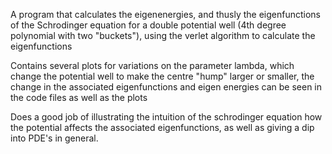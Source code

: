 A program that calculates the eigenenergies, and thusly the eigenfunctions of the Schrodinger equation for a double potential well (4th degree polynomial with two "buckets"), using the verlet algorithm to calculate the eigenfunctions

Contains several plots for variations on the parameter lambda, which change the potential well to make the centre "hump" larger or smaller, the change in the associated eigenfunctions and eigen energies can be seen in the code files as well as the plots

Does a good job of illustrating the intuition of the schrodinger equation how the potential affects the associated eigenfunctions, as well as giving a dip into PDE's in general.
